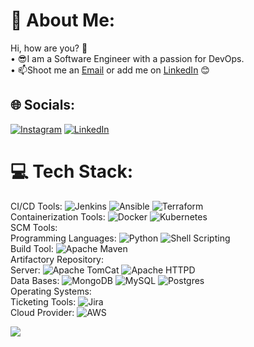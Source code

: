 # 💫 About Me:
Hi, how are you? 👋<br>•	😎I am a Software Engineer with a passion for DevOps.<br>•	📫Shoot me an [Email](mailto:k.v.kalyan37@protonmail.com) or add me on [LinkedIn](https://www.linkedin.com/in/kvkalyan37) 😊<br>


## 🌐 Socials:
[![Instagram](https://img.shields.io/badge/Instagram-%23E4405F.svg?logo=Instagram&logoColor=white)](https://instagram.com/kalyan_kv) [![LinkedIn](https://img.shields.io/badge/LinkedIn-%230077B5.svg?logo=linkedin&logoColor=white)](https://linkedin.com/in/k.v.kalyan37) 

# 💻 Tech Stack:
CI/CD Tools: 
![Jenkins](https://img.shields.io/badge/jenkins-%232C5263.svg?style=for-the-badge&logo=jenkins&logoColor=white) 
![Ansible](https://img.shields.io/badge/ansible-%231A1918.svg?style=for-the-badge&logo=ansible&logoColor=white) 
![Terraform](https://img.shields.io/badge/terraform-%235835CC.svg?style=for-the-badge&logo=terraform&logoColor=white)
<br>
Containerization Tools: 
![Docker](https://img.shields.io/badge/docker-%230db7ed.svg?style=for-the-badge&logo=docker&logoColor=white) 
![Kubernetes](https://img.shields.io/badge/kubernetes-%23326ce5.svg?style=for-the-badge&logo=kubernetes&logoColor=white) 
<br>
SCM Tools:
<br>
Programming Languages:
![Python](https://img.shields.io/badge/python-3670A0?style=for-the-badge&logo=python&logoColor=ffdd54) 
![Shell Scripting](https://img.shields.io/badge/shell_scripting-%23121011.svg?style=for-the-badge&logo=gnu-bash&logoColor=white) 
<br>
Build Tool:
![Apache Maven](https://img.shields.io/badge/Apache%20Maven-C71A36?style=for-the-badge&logo=Apache%20Maven&logoColor=white) 
<br>
Artifactory Repository:
<br>
Server:
![Apache TomCat](https://img.shields.io/badge/Apache%20TomCat-C71A36?style=for-the-badge&logo=Apache%20TomCat&logoColor=white)
![Apache HTTPD](https://img.shields.io/badge/Apache%20Httpd-%23D42029.svg?style=for-the-badge&logo=Apache%20Httpd&logoColor=white)
<br>
Data Bases:
![MongoDB](https://img.shields.io/badge/MongoDB-%234ea94b.svg?style=for-the-badge&logo=mongodb&logoColor=white) 
![MySQL](https://img.shields.io/badge/mysql-%2300f.svg?style=for-the-badge&logo=mysql&logoColor=white) ![Postgres](https://img.shields.io/badge/postgres-%23316192.svg?style=for-the-badge&logo=postgresql&logoColor=white) 
<br>
Operating Systems:
<br>
Ticketing Tools:
![Jira](https://img.shields.io/badge/jira-%230A0FFF.svg?style=for-the-badge&logo=jira&logoColor=white) 
<br>
Cloud Provider:
![AWS](https://img.shields.io/badge/AWS-%23FF9900.svg?style=for-the-badge&logo=amazon-aws&logoColor=white) 
<br>


[![](https://visitcount.itsvg.in/api?id=k.v.kalyan37&icon=0&color=0)](https://visitcount.itsvg.in)

